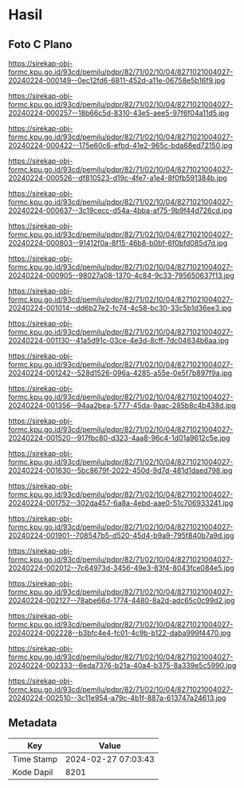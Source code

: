 # Hasil

## Foto C Plano

https://sirekap-obj-formc.kpu.go.id/93cd/pemilu/pdpr/82/71/02/10/04/8271021004027-20240224-000149--0ec12fd6-6811-452d-a11e-06758e5b16f9.jpg

https://sirekap-obj-formc.kpu.go.id/93cd/pemilu/pdpr/82/71/02/10/04/8271021004027-20240224-000257--18b66c5d-8310-43e5-aee5-97f6f04a11d5.jpg

https://sirekap-obj-formc.kpu.go.id/93cd/pemilu/pdpr/82/71/02/10/04/8271021004027-20240224-000422--175e60c6-efbd-41e2-965c-bda68ed72150.jpg

https://sirekap-obj-formc.kpu.go.id/93cd/pemilu/pdpr/82/71/02/10/04/8271021004027-20240224-000526--df810523-d19c-4fe7-a1e4-8f0fb591384b.jpg

https://sirekap-obj-formc.kpu.go.id/93cd/pemilu/pdpr/82/71/02/10/04/8271021004027-20240224-000637--3c19cecc-d54a-4bba-af75-9b9f44d726cd.jpg

https://sirekap-obj-formc.kpu.go.id/93cd/pemilu/pdpr/82/71/02/10/04/8271021004027-20240224-000803--91412f0a-8f15-46b8-b0bf-6f0bfd085d7d.jpg

https://sirekap-obj-formc.kpu.go.id/93cd/pemilu/pdpr/82/71/02/10/04/8271021004027-20240224-000905--98027a08-1370-4c84-9c33-795650637f13.jpg

https://sirekap-obj-formc.kpu.go.id/93cd/pemilu/pdpr/82/71/02/10/04/8271021004027-20240224-001014--dd6b27e2-fc74-4c58-bc30-33c5b1d36ee3.jpg

https://sirekap-obj-formc.kpu.go.id/93cd/pemilu/pdpr/82/71/02/10/04/8271021004027-20240224-001130--41a5d91c-03ce-4e3d-8cff-7dc04634b6aa.jpg

https://sirekap-obj-formc.kpu.go.id/93cd/pemilu/pdpr/82/71/02/10/04/8271021004027-20240224-001242--528d1526-096a-4285-a55e-0e5f7b897f9a.jpg

https://sirekap-obj-formc.kpu.go.id/93cd/pemilu/pdpr/82/71/02/10/04/8271021004027-20240224-001356--94aa2bea-5777-45da-9aac-285b8c4b438d.jpg

https://sirekap-obj-formc.kpu.go.id/93cd/pemilu/pdpr/82/71/02/10/04/8271021004027-20240224-001520--917fbc80-d323-4aa8-96c4-1d01a9612c5e.jpg

https://sirekap-obj-formc.kpu.go.id/93cd/pemilu/pdpr/82/71/02/10/04/8271021004027-20240224-001630--5bc8679f-2022-450d-9d7d-481d1daed798.jpg

https://sirekap-obj-formc.kpu.go.id/93cd/pemilu/pdpr/82/71/02/10/04/8271021004027-20240224-001752--302da457-6a8a-4ebd-aae0-51c706933241.jpg

https://sirekap-obj-formc.kpu.go.id/93cd/pemilu/pdpr/82/71/02/10/04/8271021004027-20240224-001901--708547b5-d520-45d4-b9a9-795f840b7a9d.jpg

https://sirekap-obj-formc.kpu.go.id/93cd/pemilu/pdpr/82/71/02/10/04/8271021004027-20240224-002012--7c64973d-3456-49e3-83f4-8043fce084e5.jpg

https://sirekap-obj-formc.kpu.go.id/93cd/pemilu/pdpr/82/71/02/10/04/8271021004027-20240224-002127--78abe66d-1774-4480-8a2d-adc65c0c99d2.jpg

https://sirekap-obj-formc.kpu.go.id/93cd/pemilu/pdpr/82/71/02/10/04/8271021004027-20240224-002228--b3bfc4e4-fc01-4c9b-b122-daba999f4470.jpg

https://sirekap-obj-formc.kpu.go.id/93cd/pemilu/pdpr/82/71/02/10/04/8271021004027-20240224-002333--6eda7376-b21a-40a4-b375-8a339e5c5990.jpg

https://sirekap-obj-formc.kpu.go.id/93cd/pemilu/pdpr/82/71/02/10/04/8271021004027-20240224-002510--3c11e954-a79c-4b1f-887a-613747a24613.jpg


## Metadata

| Key        | Value               |
| ---------- | ------------------- |
| Time Stamp | 2024-02-27 07:03:43 |
| Kode Dapil | 8201                |



